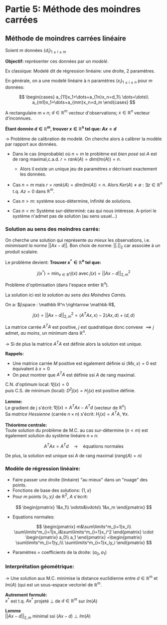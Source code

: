 # Partie 5: Méthode des moindres carrées 
## Méthode de moindres carrées linéaire 
Soient $m$ données $\{d_i\}_{1\leq i\leq m}$

**Objectif:** représenter ces données par un *modelé*.

Ex classique: Modelé dit de régression linéaire: une droite, 2 paramètres.

En générale, on a une modelé linéaire à n paramètres $(x_i)_{1\leq i\leq n}$ pour $m$ données:

$$
\begin{cases}
a_{11}x_1+\dots+a_{1n}x_n=d_1\\
\dots=\dots\\
a_{m1}x_1+\dots+a_{mm}x_n=d_m
\end{cases} 
$$

A rectangulaire $m\times n$; $d\in\mathbb R^m$ vecteur d'observations; $x\in \mathbb R^n$ vecteur d'inconnues.

**Étant donnée $d\in\mathbb R^m$, trouver $x\in \mathbb R^n$ tel que: $Ax=d$**

-> Problème de calibration de modelé. On cherche alors à calibrer la modèle par rapport aux données.

- Dans le cas (improbable) où $n=m$ le problème est _bien posé_ ssi $A$ est de rang maximal,c.a.d. $r=rank(A)=dim(Im(A))=n$.
  - Alors il existe un unique jeu de paramètres $x$ décrivant exactement les données.

- Cas $n=m$ mais $r=rank(A)=dim(Im(A))< n$. Alors $Ker(A)\neq\emptyset$ : $\exists z\in \mathbb R^n$ t.q. $Az=0$ dans $\mathbb R^m$.

- Cas $n>m$: système sous-détermine, infinité de solutions.

- Cas $n< m$: Système sur-déterminé: cas qui nous intéresse. A-priori le système n'admet pas de solution (au sens usuel...)

### Solution au sens des moindres carrés:
On cherche une solution qui représente _au mieux_ les observations, i.e. _minimisant la norme_ $||Ax-d||$.
Bon choix de norme: $||.||_ 2$ car associée à un produit scalaire.

Le problème devient: **Trouver $x^ * \in \mathbb R^n$ tel que:**

$$
j(x^ * )=\min_{x\in\mathbb R^n} j(x) \ \textrm{avec}\  j(x)=||Ax-d||^2_{2,m}
$$

Problème d'optimisation (dans l'espace entier $\mathbb R^n$).

La solution ici est _la solution au sens des Moindres Carrés._

On a: $j\space : \mathbb R^n \rightarrow \mathbb R$,

$$
j(x)=||Ax-d||^2_{2,m}=\left< A^TAx,x\right>-2\left< Ax,d\right>+\left< d,d\right>
$$

La matrice carrée $A^TA$ est positive, $j$ est quadratique donc convexe $\implies j$ admet, _au moins_, un minimum dans $\mathbb R^n$.

-> Si de plus la matrice $A^TA$ est définie alors la solution est unique.

**Rappels:**
- Une matrice carrée $M$ positive est également définie si $\left< M x, x \right>=0$ est équivalent à $x=0$
- On peut montrer que $A^TA$ est définie ssi $A$ de rang maximal.

C.N. d'optimum local: $\nabla j(x)=0$ <br/>
puis C.S. de minimum (local): $D^2j(x)=H_j(x)$ est positive définie.

**Lemme:**<br/>
Le gradient de j s'écrit: $\nabla j(x)=A^TAx-A^Td$ (vecteur de $\mathbb R^n$)<br/>
Sa _matrice Hessienne_ (carrée $n\times n$) s'écrit: $H_j (x)=A^TA,\ \forall x$.

**Théorème centrale:**<br/>
Toute solution du problème de M.C. au cas sur-détermine ($n< m$) est également solution du système linéaire $n\times n$: 

$$
A^TAx=A^Td\quad\rightarrow\quad\textrm{équations normales}
$$

De plus, la solution est unique ssi $A$ de rang maximal ($rang(A)=n$)

### Modèle de régression linéaire:
- Faire passer une droite (linéaire) "au mieux" dans un "nuage" des points.
- Fonctions de base des solutions: $\{1,x\}$
- Pour $m$ points $(x_i,y_i)$ de $\mathbb R^2$, $A$ s'écrit:

$$
\begin{pmatrix}
1&x_1\\
\vdots&\vdots\\
1&x_m
\end{pmatrix}
$$
- Equations normales:

$$
\begin{pmatrix}
m&\sum\limits^m_{i=1}x_i\\
\sum\limits^m_{i=1}x_i&\sum\limits^m_{i=1}x_i^2
\end{pmatrix}
\cdot \begin{pmatrix}
a_0\\
a_1
\end{pmatrix}
=\begin{pmatrix}
\sum\limits^m_{i=1}y_i\\
\sum\limits^m_{i=1}x_iy_i
\end{pmatrix}
$$ 

- Paramètres = coefficients de la droite: $(a_0,a_1)$

### Interprétation géométrique:
-> Une solution aux M.C. minimise la distance euclidienne entre $d\in\mathbb R^m$ et $Im(A)$ (qui est un sous-espace vectoriel de $\mathbb R^m$.<br/>

**Autrement formulé:**<br/>
$x^\ast$ est t.q. $Ax^\ast$ projeté $\perp$ de $d\in\mathbb R^m$ sur $Im(A)$

**Lemme**<br/>
$||Ax-d||_ {2,m}$ minimal ssi $(Ax-d)\perp Im(A)$

